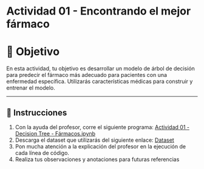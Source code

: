 # **Actividad 01 - Encontrando el mejor fármaco**

# 🎯 **Objetivo**
En esta actividad, tu objetivo es desarrollar un modelo de árbol de decisión para predecir el fármaco más adecuado para pacientes con una enfermedad específica. Utilizarás características médicas para construir y entrenar el modelo. 

---

## 📑 Instrucciones
1.	Con la ayuda del profesor, corre el siguiente programa: [Actividad 01 - Decision Tree - Fármacos.ipynb](https://github.com/beduExpert/Machine-Learning-2024/blob/main/Sesi%C3%B3n-02/Actividad-01/Actividad%2001%20-%20Decision%20Tree%20-%20F%C3%A1rmacos.ipynb)
2.	Descarga el dataset que utilizarás del siguiente enlace: [Dataset](https://www.kaggle.com/datasets/pablomgomez21/drugs-a-b-c-x-y-for-decision-trees)
3.	Pon mucha atención a la explicación del profesor en la ejecución de cada línea de código.
4.	Realiza tus observaciones y anotaciones para futuras referencias



